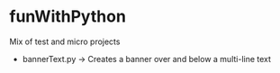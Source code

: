 # funWithPython
Mix of test and micro projects

* bannerText.py -> Creates a banner over and below a multi-line text
